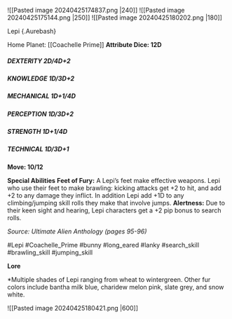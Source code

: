 ![[Pasted image 20240425174837.png |240]] ![[Pasted image 20240425175144.png |250]] ![[Pasted image 20240425180202.png |180]]

Lepi {.Aurebash} 

Home Planet: [[Coachelle Prime]]
**Attribute Dice: 12D**
##### DEXTERITY 2D/4D+2
##### KNOWLEDGE 1D/3D+2
##### MECHANICAL 1D+1/4D
##### PERCEPTION 1D/3D+2
##### STRENGTH 1D+1/4D
##### TECHNICAL 1D/3D+1
**Move: 10/12**

**Special Abilities**
**Feet of Fury:** A Lepi’s feet make effective weapons. Lepi who use their feet to make brawling: kicking attacks get +2 to hit, and add +2 to any damage they inflict. In addition Lepi add +1D to any climbing/jumping skill rolls they make that involve jumps.
**Alertness:** Due to their keen sight and hearing, Lepi characters get a +2 pip bonus to search rolls.

*Source: Ultimate Alien Anthology (pages 95-96)*

#Lepi #Coachelle_Prime #bunny #long_eared #lanky 
#search_skill #brawling_skill #jumping_skill 


**Lore**


*Multiple shades of Lepi ranging from wheat to wintergreen. Other fur colors include bantha milk blue, charidew melon pink, slate grey, and snow white. 

![[Pasted image 20240425180421.png |600]]